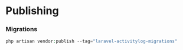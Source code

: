 # Publishing
### Migrations
```php
php artisan vendor:publish --tag="laravel-activitylog-migrations"
```